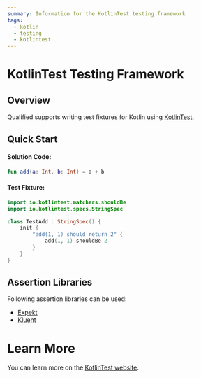 ```yaml
---
summary: Information for the KotlinTest testing framework
tags:
  - kotlin
  - testing
  - kotlintest
---
```


# KotlinTest Testing Framework

## Overview

Qualified supports writing test fixtures for Kotlin using [KotlinTest][1].

## Quick Start

#### Solution Code:

```kotlin
fun add(a: Int, b: Int) = a + b
```

#### Test Fixture:

```kotlin
import io.kotlintest.matchers.shouldBe
import io.kotlintest.specs.StringSpec

class TestAdd : StringSpec() {
    init {
        "add(1, 1) should return 2" {
            add(1, 1) shouldBe 2
        }
    }
}
```

## Assertion Libraries

Following assertion libraries can be used:

- [Expekt](http://winterbe.github.io/expekt/)
- [Kluent](https://markusamshove.github.io/Kluent/)


# Learn More

You can learn more on the [KotlinTest website][1].

[1]: https://github.com/kotlintest/kotlintest
